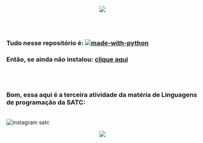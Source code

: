 <p align = "center">
    <img src="https://web.satc.edu.br/wp-content/uploads/2019/04/cropped-logoasatc.png">
</p>

<br><br>

### Tudo nesse repositório é: [![made-with-python](https://img.shields.io/badge/Feito%20com-Python%203-darkgreen)](https://www.python.org)

### Então, se ainda não instalou: [clique aqui](https://wiki.python.org/moin/BeginnersGuide)

<br><br>

### Bom, essa aqui é a terceira atividade da matéria de Linguagens de programação da SATC: 
<br>

<h ref="https://www.instagram.com/satceducacao/" target="_blanc">
    <img src="https://web.satc.edu.br/wp-content/uploads/2019/01/034-instagram.png" alt="instagram satc">


<br>

<p align = "center">
    <img src="https://media.giphy.com/media/3oriO01iyPI9sEn3Pi/giphy.gif" />
</p>
